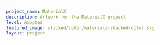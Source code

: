 ```yaml
---
project_name: MaterialX
description: Artwork for the MaterialX project
level: Adopted
featured_image: stacked/color/materialx-stacked-color.svg
layout: project
---
```

